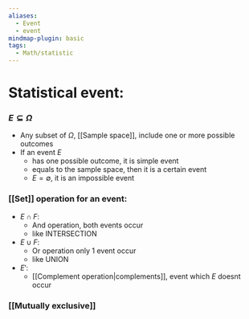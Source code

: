 ```yaml
---
aliases:
  - Event
  - event
mindmap-plugin: basic
tags:
  - Math/statistic
---
```

# Statistical event: 
### $E\subseteq \Omega$
-  Any subset of $\Omega$, [[Sample space]], include one or more possible outcomes
- If an event $E$
	- has one possible outcome, it is simple event
	- equals to the sample space, then it is a certain event
	- $E=\emptyset$, it is an impossible event
### [[Set]] operation for an event:
- $E\cap F$: 
	- And operation, both events occur
	- like INTERSECTION
- $E\cup F$: 
	- Or operation only 1 event occur
	- like UNION
- $E'$:
	- [[Complement operation|complements]], event which $E$ doesnt occur
### [[Mutually exclusive]]
